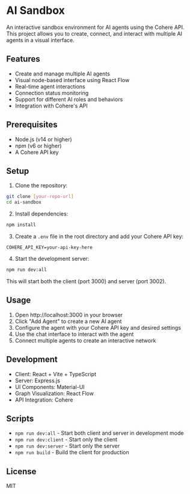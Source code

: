 # AI Sandbox

An interactive sandbox environment for AI agents using the Cohere API. This project allows you to create, connect, and interact with multiple AI agents in a visual interface.

## Features

- Create and manage multiple AI agents
- Visual node-based interface using React Flow
- Real-time agent interactions
- Connection status monitoring
- Support for different AI roles and behaviors
- Integration with Cohere's API

## Prerequisites

- Node.js (v14 or higher)
- npm (v6 or higher)
- A Cohere API key

## Setup

1. Clone the repository:
```bash
git clone [your-repo-url]
cd ai-sandbox
```

2. Install dependencies:
```bash
npm install
```

3. Create a `.env` file in the root directory and add your Cohere API key:
```env
COHERE_API_KEY=your-api-key-here
```

4. Start the development server:
```bash
npm run dev:all
```

This will start both the client (port 3000) and server (port 3002).

## Usage

1. Open http://localhost:3000 in your browser
2. Click "Add Agent" to create a new AI agent
3. Configure the agent with your Cohere API key and desired settings
4. Use the chat interface to interact with the agent
5. Connect multiple agents to create an interactive network

## Development

- Client: React + Vite + TypeScript
- Server: Express.js
- UI Components: Material-UI
- Graph Visualization: React Flow
- API Integration: Cohere

## Scripts

- `npm run dev:all` - Start both client and server in development mode
- `npm run dev:client` - Start only the client
- `npm run dev:server` - Start only the server
- `npm run build` - Build the client for production

## License

MIT 